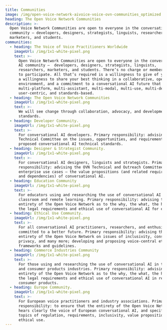 ```yaml
---
title: Communities
image: /img/open-voice-network-aivoice-voice-ovn-communities_optimized.jpg
heading: The Open Voice Network Communities
description: >-
  Open Voice Network Communities are open to everyone in the conversational AI
  community – developers, designers, strategists, linguists, researchers,
  marketers, and students. 
communities:
  - heading: The Voice of Voice Practitioners Worldwide
    imageUrl: /img/1x1-white-pixel.png
    text: >-
      Open Voice Network Communities are open to everyone in the conversational
      AI community –  developers, designers, strategists, linguists,
      researchers, marketers, and students. There’s no charge or membership fee
      to participate. All that’s required is a willingness to give of your time,
      a willingness to share your best thinking in a collaborative, open
      environment, and a commitment to a conversational AI future that is
      multi-platform, multi-assistant, multi-modal, multi-use, multi-device,
      user-centric, and standards-based.
  - heading: The Open Voice Network Communities
    imageUrl: /img/1x1-white-pixel.png
    text: >-
      We will see change through collaboration, advocacy, and development of
      standards.
  - heading: Developer Community.
    imageUrl: /img/1x1-white-pixel.png
    text: >-
      For conversational AI developers. Primary responsibility: advising the OVN
      Technical Committee on the issues, opportunities, and requirements for
      proposed conversational AI technical standards.
  - heading: Designer & Strategist Community.
    imageUrl: /img/1x1-white-pixel.png
    text: >-
      For conversational AI designers, linguists and strategists. Primary
      responsibility: advising the OVN Technical and Outreach Committees on
      enterprise use cases – the value propositions (and related requirements
      and dependencies) of conversational AI.
  - heading: Education Community
    imageUrl: /img/1x1-white-pixel.png
    text: >-
      For educators using and researching the use of conversational AI for
      classroom and remote learning. Primary responsibility: advising the
      entirety of the Open Voice Network as to the why, the what, the how, and
      the legal requirements and ethical use of conversational AI for education.
  - heading: Ethical Use Community.
    imageUrl: /img/1x1-white-pixel.png
    text: >-
      For all conversational AI practitioners, researchers, and enthusiasts
      committed to a better future. Primary responsibility: advising the
      entirety of the Open Voice Network on issues of inclusivity, consent,
      privacy, and many more; developing and proposing voice-central ethical use
      frameworks and guidelines.
  - heading: Commerce Industries Community
    imageUrl: /img/1x1-white-pixel.png
    text: >-
      For those using and researching the use of conversational AI in the retail
      and consumer products industries. Primary responsibility: advising the
      entirety of the Open Voice Network as to the why, the what, the how, and
      the legal requirements and ethical use of conversational AI in retail and
      consumer products.
  - heading: Europe Community.
    imageUrl: /img/1x1-white-pixel.png
    text: >-
      For European voice practitioners and industry associations. Primary
      responsibility: to ensure that the entirety of the Open Voice Network
      hears clearly the voice of European conversational AI, and specifically on
      topics of regulation, requirements, inclusivity, value propositions, and
      ethical use.
---
```


